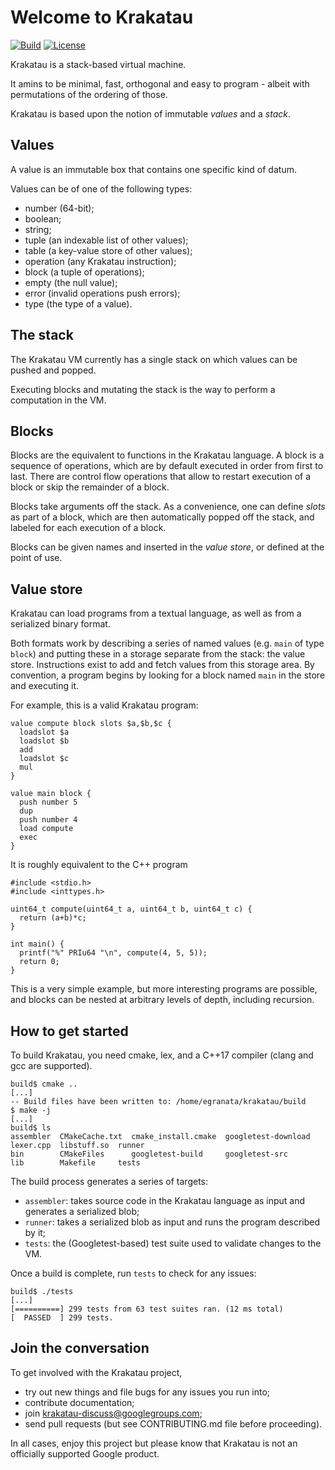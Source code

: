 # Welcome to Krakatau
[![Build](https://travis-ci.org/egranata/krakatau.svg?branch=master)](https://travis-ci.org/egranata/krakatau)
[![License](https://img.shields.io/badge/License-Apache%202.0-blue.svg)](https://opensource.org/licenses/Apache-2.0)

Krakatau is a stack-based virtual machine.

It amins to be minimal, fast, orthogonal and easy to program - albeit with permutations of the ordering of those.

Krakatau is based upon the notion of immutable *values* and a *stack*.

## Values

A value is an immutable box that contains one specific kind of datum.

Values can be of one of the following types:

* number (64-bit);
* boolean;
* string;
* tuple (an indexable list of other values);
* table (a key-value store of other values);
* operation (any Krakatau instruction);
* block (a tuple of operations);
* empty (the null value);
* error (invalid operations push errors);
* type (the type of a value).

## The stack

The Krakatau VM currently has a single stack on which values can be pushed and popped.

Executing blocks and mutating the stack is the way to perform a computation in the VM.

## Blocks

Blocks are the equivalent to functions in the Krakatau language. A block is a sequence of operations, which are by default executed in order from first to last. There are control flow operations that allow to restart execution of a block or skip the remainder of a block.

Blocks take arguments off the stack. As a convenience, one can define *slots* as part of a block, which are then automatically popped off the stack, and labeled for each execution of a block.

Blocks can be given names and inserted in the *value store*, or defined at the point of use.

## Value store

Krakatau can load programs from a textual language, as well as from a serialized binary format.

Both formats work by describing a series of named values (e.g. `main` of type `block`) and putting these in a storage separate from the stack: the value store. Instructions exist to add and fetch values from this storage area. By convention, a program begins by looking for a block named `main` in the store and executing it.

For example, this is a valid Krakatau program:

```
value compute block slots $a,$b,$c {
  loadslot $a
  loadslot $b
  add
  loadslot $c
  mul
}

value main block {
  push number 5
  dup
  push number 4
  load compute
  exec
}
```

It is roughly equivalent to the C++ program

```
#include <stdio.h>
#include <inttypes.h>

uint64_t compute(uint64_t a, uint64_t b, uint64_t c) {
  return (a+b)*c;
}

int main() {
  printf("%" PRIu64 "\n", compute(4, 5, 5));
  return 0;
}
```

This is a very simple example, but more interesting programs are possible, and blocks can be nested at arbitrary levels of depth, including recursion.

## How to get started

To build Krakatau, you need cmake, lex, and a C++17 compiler (clang and gcc are supported).

```
build$ cmake ..
[...]
-- Build files have been written to: /home/egranata/krakatau/build
$ make -j
[...]
build$ ls
assembler  CMakeCache.txt  cmake_install.cmake  googletest-download  lexer.cpp  libstuff.so  runner
bin        CMakeFiles      googletest-build     googletest-src       lib        Makefile     tests
```

The build process generates a series of targets:

* `assembler`: takes source code in the Krakatau language as input and generates a serialized blob;
* `runner`: takes a serialized blob as input and runs the program described by it;
* `tests`: the (Googletest-based) test suite used to validate changes to the VM.

Once a build is complete, run `tests` to check for any issues:

```
build$ ./tests
[...]
[==========] 299 tests from 63 test suites ran. (12 ms total)
[  PASSED  ] 299 tests.
```

## Join the conversation

To get involved with the Krakatau project,

* try out new things and file bugs for any issues you run into;
* contribute documentation;
* join krakatau-discuss@googlegroups.com;
* send pull requests (but see CONTRIBUTING.md file before proceeding).

In all cases, enjoy this project but please know that Krakatau is not an officially supported Google product.
